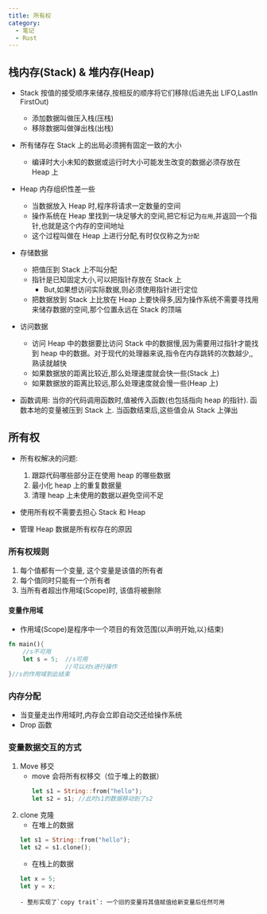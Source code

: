 ```yaml
---
title: 所有权
category:
  - 笔记
  - Rust
---
```


## 栈内存(Stack) & 堆内存(Heap)

- Stack 按值的接受顺序来储存,按相反的顺序将它们移除(后进先出 LIFO,LastIn FirstOut)

  - 添加数据叫做压入栈(压栈)
  - 移除数据叫做弹出栈(出栈)

- 所有储存在 Stack 上的出局必须拥有固定一致的大小

  - 编译时大小未知的数据或运行时大小可能发生改变的数据必须存放在 Heap 上

- Heap 内存组织性差一些
  - 当数据放入 Heap 时,程序将请求一定数量的空间
  - 操作系统在 Heap 里找到一块足够大的空间,把它标记为`在用`,并返回一个指针,也就是这个内存的空间地址
  - 这个过程叫做在 Heap 上进行分配,有时仅仅称之为`分配`
- 存储数据

  - 把值压到 Stack 上不叫分配
  - 指针是已知固定大小,可以把指针存放在 Stack 上
    - But,如果想访问实际数据,则必须使用指针进行定位
  - 把数据放到 Stack 上比放在 Heap 上要快得多,因为操作系统不需要寻找用来储存数据的空间,那个位置永远在 Stack 的顶端

- 访问数据

  - 访问 Heap 中的数据要比访问 Stack 中的数据慢,因为需要用过指针才能找到 heap 中的数据。对于现代的处理器来说,指令在内存跳转的次数越少,,熟读就越快
  - 如果数据放的距离比较近,那么处理速度就会快一些(Stack 上)
  - 如果数据放的距离比较远,那么处理速度就会慢一些(Heap 上)

- 函数调用: 当你的代码调用函数时,值被传入函数(也包括指向 heap 的指针). 函数本地的变量被压到 Stack 上. 当函数结束后,这些值会从 Stack 上弹出

## 所有权

- 所有权解决的问题:

  1. 跟踪代码哪些部分正在使用 heap 的哪些数据
  2. 最小化 heap 上的重复数据量
  3. 清理 heap 上未使用的数据以避免空间不足

- 使用所有权不需要去担心 Stack 和 Heap
- 管理 Heap 数据是所有权存在的原因

### 所有权规则

1. 每个值都有一个变量, 这个变量是该值的所有者
2. 每个值同时只能有一个所有者
3. 当所有者超出作用域(Scope)时, 该值将被删除

#### 变量作用域

- 作用域(Scope)是程序中一个项目的有效范围(以声明开始,以`}`结束)

```rust
fn main(){
    //s不可用
    let s = 5;  //s可用
                //可以对s进行操作
}//s的作用域到此结束
```

### 内存分配

- 当变量走出作用域时,内存会立即自动交还给操作系统
- Drop 函数

### 变量数据交互的方式

1.  Move 移交
    - move 会将所有权移交（位于堆上的数据）
      ```rust
      let s1 = String::from("hello");
      let s2 = s1; //此时s1的数据移动到了s2
      ```
2.  clone 克隆
    - 在堆上的数据
    ```rust
    let s1 = String::from("hello");
    let s2 = s1.clone();
    ```
    - 在栈上的数据
    ```rust
    let x = 5;
    let y = x;
    ```
        - 整形实现了`copy trait`: 一个旧的变量将其值赋值给新变量后任然可用
